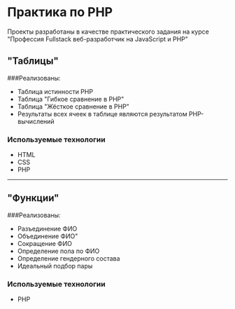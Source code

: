 # Практика по PHP
Проекты разработаны в качестве практического задания на курсе "Профессия Fullstack веб-разработчик на JavaScript и PHP"<br>

## "Таблицы"
###Реализованы:
- Таблица истинности PHP
- Таблица "Гибкое сравнение в PHP"
- Таблица "Жёсткое сравнение в PHP"
- Результаты всех ячеек в таблице являются результатом PHP-вычислений

### Используемые технологии
* HTML
* CSS
* PHP
---

## "Функции"
###Реализованы:
- Разъединение ФИО
- Объединение ФИО"
- Сокращение ФИО
- Определение пола по ФИО
- Определение гендерного состава
- Идеальный подбор пары

### Используемые технологии
* PHP

